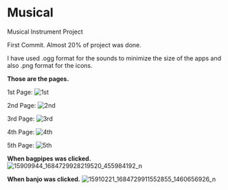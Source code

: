 # Musical
Musical Instrument Project


First Commit.
Almost 20% of project was done.


I have used .ogg format for the sounds to minimize the size of the apps and also .png format for the icons.

**Those are the pages.**

1st Page:
![1st](https://cloud.githubusercontent.com/assets/6423143/21648038/877b606e-d2d7-11e6-8511-28af642c6c8b.png)

2nd Page:
![2nd](https://cloud.githubusercontent.com/assets/6423143/21648071/ab386722-d2d7-11e6-90bc-24cb820fbb94.png)

3rd Page:
![3rd](https://cloud.githubusercontent.com/assets/6423143/21648095/b8bed674-d2d7-11e6-9662-88b05ac11ae4.png)

4th Page:
![4th](https://cloud.githubusercontent.com/assets/6423143/21648094/b8bc33e2-d2d7-11e6-9ee9-72d96fdcd53f.png)

5th Page:
![5th](https://cloud.githubusercontent.com/assets/6423143/21648093/b87acbdc-d2d7-11e6-82b9-c21740671aa1.png)


**When bagpipes was clicked.**
![15909944_1684729928219520_455984192_n](https://cloud.githubusercontent.com/assets/6423143/21648190/08a3acb4-d2d8-11e6-8eca-d0061148e35f.png)

**When banjo was clicked.**
![15910221_1684729911552855_1460656926_n](https://cloud.githubusercontent.com/assets/6423143/21648198/0e6dd08e-d2d8-11e6-869c-04deccdefbca.png)
